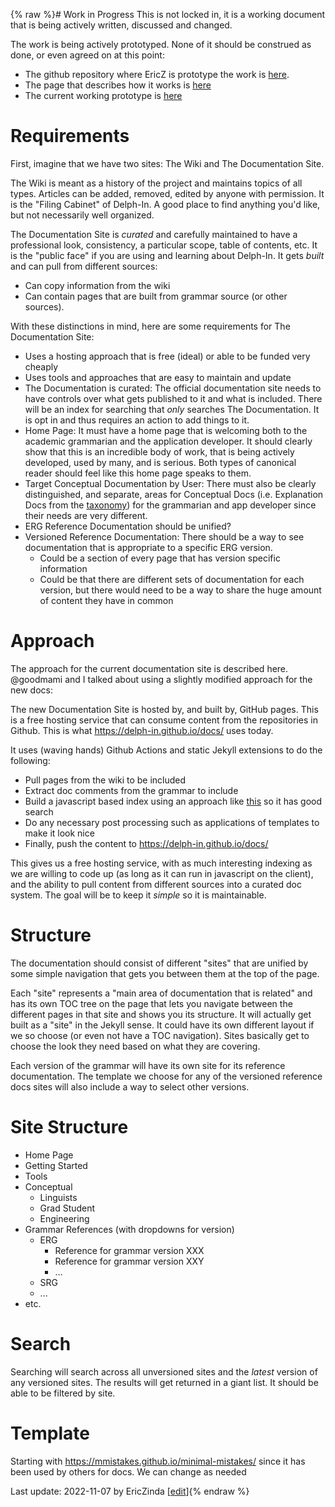 {% raw %}# Work in Progress
This is not locked in, it is a working document that is being actively written, discussed and changed. 

The work is being actively prototyped.  None of it should be construed as done, or even agreed on at this point:
- The github repository where EricZ is prototype the work is [here](https://github.com/EricZinda/docsproto). 
- The page that describes how it works is [here](https://github.com/EricZinda/docsproto/blob/main/DelphinDocsReference.md)
- The current working prototype is [here](https://blog.inductorsoftware.com/docsproto/home/Home/)

# Requirements
First, imagine that we have two sites: The Wiki and The Documentation Site. 

The Wiki is meant as a history of the project and maintains topics of all types. Articles can be added, removed, edited by anyone with permission. It is the "Filing Cabinet" of Delph-In. A good place to find anything you'd like, but not necessarily well organized.

The Documentation Site is *curated* and carefully maintained to have a professional look, consistency, a particular scope, table of contents, etc. It is the "public face" if you are using and learning about Delph-In. It gets *built* and can pull from different sources:
- Can copy information from the wiki 
- Can contain pages that are built from grammar source (or other sources).

With these distinctions in mind, here are some requirements for The Documentation Site:

- Uses a hosting approach that is free (ideal) or able to be funded very cheaply
- Uses tools and approaches that are easy to maintain and update
- The Documentation is curated: The official documentation site needs to have controls over what gets published to it and what is included. There will be an index for searching that *only* searches The Documentation. It is opt in and thus requires an action to add things to it. 
- Home Page: It must have a home page that is welcoming both to the academic grammarian and the application developer. It should clearly show that this is an incredible body of work, that is being actively developed, used by many, and is serious. Both types of canonical reader should feel like this home page speaks to them.
- Target Conceptual Documentation by User: There must also be clearly distinguished, and separate, areas for Conceptual Docs (i.e. Explanation Docs from the [taxonomy](https://documentation.divio.com/)) for the grammarian and app developer since their needs are very different. 
- ERG Reference Documentation should be unified?
- Versioned Reference Documentation: There should be a way to see documentation that is appropriate to a specific ERG version. 
  - Could be a section of every page that has version specific information
  - Could be that there are different sets of documentation for each version, but there would need to be a way to share the huge amount of content they have in common

# Approach
The approach for the current documentation site is described here. @goodmami and I talked about using a slightly modified approach for the new docs:

The new Documentation Site is hosted by, and built by, GitHub pages. This is a free hosting service that can consume content from the repositories in Github.  This is what https://delph-in.github.io/docs/ uses today.

It uses (waving hands) Github Actions and static Jekyll extensions to do the following:
- Pull pages from the wiki to be included
- Extract doc comments from the grammar to include
- Build a javascript based index using an approach like [this](https://github.com/jekylltools/jekyll-tipue-search) so it has good search
- Do any necessary post processing such as applications of templates to make it look nice
- Finally, push the content to https://delph-in.github.io/docs/

This gives us a free hosting service, with as much interesting indexing as we are willing to code up (as long as it can run in javascript on the client), and the ability to pull content from different sources into a curated doc system. The goal will be to keep it *simple* so it is maintainable.

# Structure
The documentation should consist of different "sites" that are unified by some simple navigation that gets you between them at the top of the page.  

Each "site" represents a "main area of documentation that is related" and has its own TOC tree on the page that lets you navigate between the different pages in that site and shows you its structure. It will actually get built as a "site" in the Jekyll sense.  It could have its own different layout if we so choose (or even not have a TOC navigation).  Sites basically get to choose the look they need based on what they are covering.

Each version of the grammar will have its own site for its reference documentation. The template we choose for any of the versioned reference docs sites will also include a way to select other versions.

# Site Structure
- Home Page
- Getting Started
- Tools
- Conceptual
  - Linguists
  - Grad Student
  - Engineering
- Grammar References (with dropdowns for version)
  - ERG
    - Reference for grammar version XXX
    - Reference for grammar version XXY
    - ...
  - SRG
  - ...
- etc.

# Search
Searching will search across all unversioned sites and the *latest* version of any versioned sites.  The results will get returned in a giant list. It should be able to be filtered by site.

# Template
Starting with https://mmistakes.github.io/minimal-mistakes/ since it has been used by others for docs. We can change as needed


Last update: 2022-11-07 by EricZinda [[edit](https://github.com/delph-in/docs/wiki/ERDW_StructureForNewDocsSite/_edit)]{% endraw %}